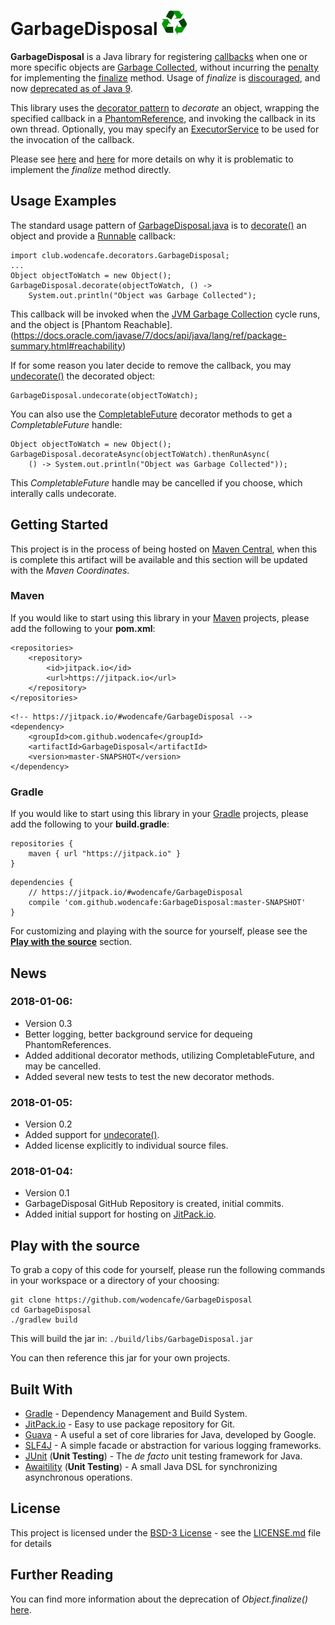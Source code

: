 # GarbageDisposal ![GarbageDisposal](resources/recycle.png) 

**GarbageDisposal** is a Java library for registering [callbacks](https://en.wikipedia.org/wiki/Callback_(computer_programming)) when one or more specific objects are [Garbage Collected](https://www.cubrid.org/blog/understanding-java-garbage-collection), without incurring the [penalty](http://thefinestartist.com/effective-java/07) for implementing the [finalize](https://docs.oracle.com/javase/9/docs/api/java/lang/Object.html#finalize--) method. 
Usage of *finalize* is [discouraged](https://softwareengineering.stackexchange.com/questions/288715/is-overriding-object-finalize-really-bad), and now [deprecated as of Java 9](https://www.infoq.com/news/2017/03/Java-Finalize-Deprecated).

This library uses the [decorator pattern](https://en.wikipedia.org/wiki/Decorator_pattern) to *decorate* an object, wrapping the specified callback in a [PhantomReference](https://docs.oracle.com/javase/9/docs/api/java/lang/ref/PhantomReference.html), and invoking the callback in its own thread. Optionally, you may specify an [ExecutorService](https://docs.oracle.com/javase/9/docs/api/java/util/concurrent/ExecutorService.html) to be used for the invocation of the callback.

Please see [here](https://stackoverflow.com/questions/2860121/why-do-finalizers-have-a-severe-performance-penalty) and [here](https://docs.oracle.com/javase/9/docs/api/java/lang/Object.html#finalize--) for more details on why it is problematic to implement the *finalize* method directly.

## Usage Examples

The standard usage pattern of [GarbageDisposal.java](src/main/java/club/wodencafe/decorators/GarbageDisposal.java) is to [decorate()](src/main/java/club/wodencafe/decorators/GarbageDisposal.java#L189) an object and provide a [Runnable](https://docs.oracle.com/javase/9/docs/api/java/lang/Runnable.html) callback:

```
import club.wodencafe.decorators.GarbageDisposal;
...
Object objectToWatch = new Object();
GarbageDisposal.decorate(objectToWatch, () -> 
    System.out.println("Object was Garbage Collected");
```

This callback will be invoked when the [JVM Garbage Collection](https://www.dynatrace.com/resources/ebooks/javabook/how-garbage-collection-works/) cycle runs, and the object is [Phantom Reachable].(https://docs.oracle.com/javase/7/docs/api/java/lang/ref/package-summary.html#reachability)

If for some reason you later decide to remove the callback, you may [undecorate()](/src/main/java/club/wodencafe/decorators/GarbageDisposal.java#L164
) the decorated object:

```
GarbageDisposal.undecorate(objectToWatch);
```

You can also use the [CompletableFuture](https://docs.oracle.com/javase/9/docs/api/java/util/concurrent/CompletableFuture.html) decorator methods to get a *CompletableFuture* handle:
```
Object objectToWatch = new Object();
GarbageDisposal.decorateAsync(objectToWatch).thenRunAsync(
    () -> System.out.println("Object was Garbage Collected"));
```
This *CompletableFuture* handle may be cancelled if you choose, which interally calls undecorate.

## Getting Started

This project is in the process of being hosted on [Maven Central](https://search.maven.org/), when this is complete this artifact will be available and this section will be updated with the *Maven Coordinates*. 

### Maven
If you would like to start using this library in your [Maven](https://maven.apache.org/) projects, please add the following to your **pom.xml**:
```
<repositories>
    <repository>
        <id>jitpack.io</id>
        <url>https://jitpack.io</url>
    </repository>
</repositories>
```
```
<!-- https://jitpack.io/#wodencafe/GarbageDisposal -->
<dependency>
    <groupId>com.github.wodencafe</groupId>
    <artifactId>GarbageDisposal</artifactId>
    <version>master-SNAPSHOT</version>
</dependency>
```

### Gradle
If you would like to start using this library in your [Gradle](https://gradle.org/) projects, please add the following to your **build.gradle**:
```
repositories {
    maven { url "https://jitpack.io" }
}
```
```
dependencies {
    // https://jitpack.io/#wodencafe/GarbageDisposal
    compile 'com.github.wodencafe:GarbageDisposal:master-SNAPSHOT'
}
```

For customizing and playing with the source for yourself, please see the **[Play with the source](#play-with-the-source)** section.

## News
### 2018-01-06:
  * Version 0.3
  * Better logging, better background service for dequeing PhantomReferences.
  * Added additional decorator methods, utilizing CompletableFuture, and may be cancelled.
  * Added several new tests to test the new decorator methods.
  
### 2018-01-05:
  * Version 0.2
  * Added support for [undecorate()](/src/main/java/club/wodencafe/decorators/GarbageDisposal.java#L91).
  * Added license explicitly to individual source files.
            
### 2018-01-04: 
  * Version 0.1
  * GarbageDisposal GitHub Repository is created, initial commits.
  * Added initial support for hosting on [JitPack.io](https://jitpack.io/#wodencafe/GarbageDisposal).

## Play with the source

To grab a copy of this code for yourself, please run the following commands in your workspace or a directory of your choosing:
```
git clone https://github.com/wodencafe/GarbageDisposal
cd GarbageDisposal
./gradlew build
```

This will build the jar in:
`./build/libs/GarbageDisposal.jar`

You can then reference this jar for your own projects.

## Built With

* [Gradle](https://gradle.org/) - Dependency Management and Build System.
* [JitPack.io](https://jitpack.io/#wodencafe/GarbageDisposal) - Easy to use package repository for Git.
* [Guava](https://github.com/google/guava) - A useful a set of core libraries for Java, developed by Google.
* [SLF4J](https://www.slf4j.org/) - A simple facade or abstraction for various logging frameworks.
* [JUnit](http://junit.org) (**Unit Testing**) - The *de facto* unit testing framework for Java.
* [Awaitility](https://github.com/awaitility/awaitility) (**Unit Testing**) - A small Java DSL for synchronizing asynchronous operations.

## License

This project is licensed under the [BSD-3 License](https://opensource.org/licenses/BSD-3-Clause) - see the [LICENSE.md](LICENSE.md) file for details

## Further Reading
You can find more information about the deprecation of *Object.finalize()* [here](https://stuartmarks.wordpress.com/2017/04/17/deprecation-of-object-finalize/).

